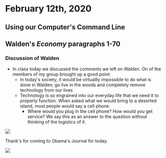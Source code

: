 # February 12th, 2020

## Using our Computer's Command Line 

## Walden's *Economy* paragraphs 1-70

### Discussion of Walden

- In class today we discussed the comments we left on Walden. On of the members of my group brought up a good point:
    - In today's society, it would be virtuallly impossible to do what is done in Walden; go live in the woods and completely remove technology from our lives
    - Technology is so engrained into our everyday life that we need it to properly function. When asked what we would bring to a deserted island, most people would say a cell phone.
        - Where would you plug in the cell phone? How would you get service? We say this as an answer to the question without thinking of the logistics of it.


<!DOCTYPE html>
<html lang="en">
<img src="https://giphy.com/gifs/l2JJEl234byZPdMxq/ht">
</html>

Thank's for coming to Obama's Journal for today.


<!DOCTYPE html>
<html lang="en">
<img src="https://media.giphy.com/media/3o7qDEq2bMbcbPRQ2c/giphy.gif">
</html>
